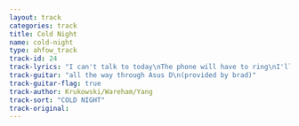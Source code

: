 ```yaml
---
layout: track
categories: track
title: Cold Night
name: cold-night
type: ahfow_track
track-id: 24
track-lyrics: "I can't talk to today\nThe phone will have to ring\nI'll keep the blind pulled down\nI'll keep the bedroom locked\n\nI think the window froze\nI think my head is broke\nI think my toes won't move\nI think my head is broke"
track-guitar: "all the way through Asus D\n(provided by brad)"
track-guitar-flag: true
track-author: Krukowski/Wareham/Yang
track-sort: "COLD NIGHT"
track-original: 
---
```

